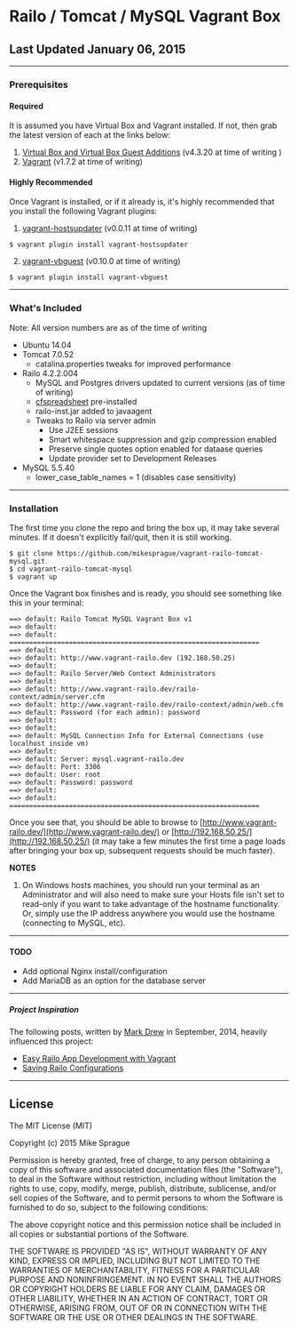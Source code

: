 # Railo / Tomcat / MySQL Vagrant Box
## Last Updated January 06, 2015

--- 

### Prerequisites
#### Required
It is assumed you have Virtual Box and Vagrant installed. If not, then grab the latest version of each at the links below:
  1. [Virtual Box and Virtual Box Guest Additions](https://www.virtualbox.org/wiki/Downloads) (v4.3.20 at time of writing )
  2. [Vagrant](https://www.vagrantup.com/downloads.html) (v1.7.2 at time of writing)
  

#### Highly Recommended
Once Vagrant is installed, or if it already is, it's highly recommended that you install the following Vagrant plugins:
  1. [vagrant-hostsupdater](https://github.com/cogitatio/vagrant-hostsupdater) (v0.0.11 at time of writing)
  ```
  $ vagrant plugin install vagrant-hostsupdater
  ```
  2. [vagrant-vbguest](https://github.com/dotless-de/vagrant-vbguest) (v0.10.0 at time of writing)
  ```
  $ vagrant plugin install vagrant-vbguest
  ```

---
### What's Included
Note: All version numbers are as of the time of writing
* Ubuntu 14.04
* Tomcat 7.0.52
  * catalina.properties tweaks for improved performance
* Railo 4.2.2.004
  * MySQL and Postgres drivers updated to current versions (as of time of writing)
  * [cfspreadsheet](https://github.com/teamcfadvance/cfspreadsheet-railo) pre-installed
  * railo-inst.jar added to javaagent
  * Tweaks to Railo via server admin
    * Use J2EE sessions
    * Smart whitespace suppression and gzip compression enabled
    * Preserve single quotes option enabled for dataase queries
    * Update provider set to Development Releases
* MySQL 5.5.40
  * lower_case_table_names = 1 (disables case sensitivity)

---
### Installation
The first time you clone the repo and bring the box up, it may take several minutes. If it doesn't explicitly fail/quit, then it is still working.
```
$ git clone https://github.com/mikesprague/vagrant-railo-tomcat-mysql.git
$ cd vagrant-railo-tomcat-mysql
$ vagrant up
```

Once the Vagrant box finishes and is ready, you should see something like this in your terminal:
```
==> default: Railo Tomcat MySQL Vagrant Box v1
==> default:
==> default: ===============================================================
==> default:
==> default: http://www.vagrant-railo.dev (192.168.50.25)
==> default:
==> default: Railo Server/Web Context Administrators
==> default:
==> default: http://www.vagrant-railo.dev/railo-context/admin/server.cfm
==> default: http://www.vagrant-railo.dev/railo-context/admin/web.cfm
==> default: Password (for each admin): password
==> default:
==> default:
==> default: MySQL Connection Info for External Connections (use localhost inside vm)
==> default:
==> default: Server: mysql.vagrant-railo.dev
==> default: Port: 3306
==> default: User: root
==> default: Password: password
==> default:
==> default: ===============================================================
```
Once you see that, you should be able to browse to [http://www.vagrant-railo.dev/](http://www.vagrant-railo.dev/)
or
[http://192.168.50.25/](http://192.168.50.25/)
(it may take a few minutes the first time a page loads after bringing your box up, subsequent requests should be much faster).

**NOTES**
  1. On Windows hosts machines, you should run your terminal as an Administrator and will also need to make sure your Hosts file isn't set to read-only if you want to take advantage of the hostname functionality. Or, simply use the IP address anywhere you would use the hostname (connecting to MySQL, etc).

---
#### TODO
  - Add optional Nginx install/configuration
  - Add MariaDB as an option for the database server
  
---
##### Project Inspiration
The following posts, written by [Mark Drew](http://www.markdrew.co.uk/blog/) in September, 2014, heavily influenced this project:
  - [Easy Railo App Development with Vagrant](http://blog.cmdbase.io/easy-railo-development-with-vagrant/)
  - [Saving Railo Configurations](http://blog.cmdbase.io/saving-railo-configurations/)

---

License
---
The MIT License (MIT)

Copyright (c) 2015 Mike Sprague

Permission is hereby granted, free of charge, to any person obtaining a copy
of this software and associated documentation files (the "Software"), to deal
in the Software without restriction, including without limitation the rights
to use, copy, modify, merge, publish, distribute, sublicense, and/or sell
copies of the Software, and to permit persons to whom the Software is
furnished to do so, subject to the following conditions:

The above copyright notice and this permission notice shall be included in all
copies or substantial portions of the Software.

THE SOFTWARE IS PROVIDED "AS IS", WITHOUT WARRANTY OF ANY KIND, EXPRESS OR
IMPLIED, INCLUDING BUT NOT LIMITED TO THE WARRANTIES OF MERCHANTABILITY,
FITNESS FOR A PARTICULAR PURPOSE AND NONINFRINGEMENT. IN NO EVENT SHALL THE
AUTHORS OR COPYRIGHT HOLDERS BE LIABLE FOR ANY CLAIM, DAMAGES OR OTHER
LIABILITY, WHETHER IN AN ACTION OF CONTRACT, TORT OR OTHERWISE, ARISING FROM,
OUT OF OR IN CONNECTION WITH THE SOFTWARE OR THE USE OR OTHER DEALINGS IN THE
SOFTWARE.
